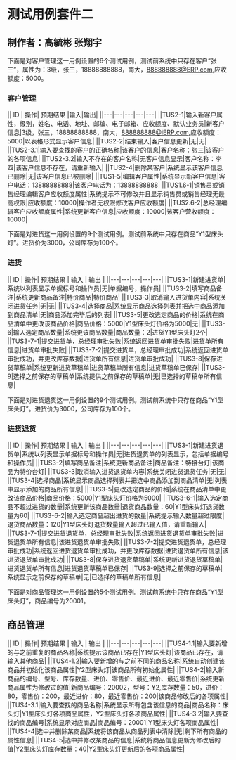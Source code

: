 # 测试用例套件二 #
## 制作者：高毓彬  张翔宇 ##

下面是对客户管理这一用例设置的6个测试用例，测试前系统中只存在客户“张三”，属性为：3级，张三，18888888888，南大，888888888@ERP.com,应收额度：5000。

###  客户管理 
|| ID | 操作| 预期结果 |输入|输出|
||---|---|---|---|---|
||TUS2-1|输入新客户属性，级别，姓名、电话、地址、邮编、电子邮箱、应收额度、默认业务员|新客户信息|3级，张三，18888888888，南大，888888888@iERP.com,应收额度：5000|以表格形式显示客户信息|
||TUS2-2|结束输入|客户信息更新|无|无|
||TUS2-3.1|输入要查找的客户的正确名称|该客户的信息|客户名称：张三|该客户的各项信息|
||TUS2-3.2|输入不存在的客户名称|无客户信息显示|客户名称：李四|该客户信息不存在，请重新输入|
||TUS2-4|删除某客户|系统显示该客户信息已删除|无|该客户信息已被删除|
||TUS1-5|编辑客户属性|系统显示新客户信息|客户电话：13888888888|该客户电话为：13888888888|
||TUS1.6-1|销售员或销售经理编辑客户应收额度属性|系统提示不可修改并且显示销售员或销售经理无最高权限|应收额度：10000|操作者无权限修改客户应收额度|
||TUS2.6-2|总经理编辑客户应收额度属性|系统更新客户信息|应收额度：10000|该客户营收额度：10000| 

下面是对进货这一用例设置的9个测试用例。测试前系统中只存在商品“Y1型床头灯”。进货价为3000，公司库存为100个。 

### 进货
|| ID | 操作| 预期结果 | 输入 | 输出 |
||---|---|---|---|---|
||TUS3-1|新建进货单|系统以列表显示单据标号和操作员|无|单据编号，操作员|
||TUS3-2|填写商品备注|系统更新商品备注|特价商品|特价商品|
||TUS3-3|取消输入进货单内容|系统关闭进货任务|无|无|
||TUS3-4|选择商品|系统显示商品选择列表并把选中商品添加到商品清单|无|商品添加完毕后的列表|
||TUS3-5|更改选定商品的价格|系统在商品清单中更改该商品价格|商品价格：5000|Y1型床头灯价格为5000|无|
||TUS3-6|输入选定商品数量|系统更该商品数量|商品数量：2|进货Y1型床头灯2个|
||TUS3-7-1|提交进货单，总经理审批失败|系统返回进货单审批失败|进货单所有信息|进货单审批失败|
||TUS3-7-2|提交进货单，总经理审批成功|系统返回进货单审批成功，并更改库存数据|进货单所有信息|进货单审批成功|
||TUS3-8|保存进货草稿单|系统更新进货草稿单|进货草稿单所有信息|进货草稿单已保存|
||TUS3-9|选择之前保存的草稿单|系统提供之前保存的草稿单|无|已选择的草稿单所有信息|

下面是对进货退货这一用例设置的9个测试用例。测试前系统中只存在商品“Y1型床头灯”。进货价为3000，公司库存为100个。 

### 进货退货
|| ID | 操作| 预期结果 | 输入 | 输出 |
||---|---|---|---|---|
||TUS3-1|新建进货退货单|系统以列表显示单据标号和操作员|无|进货退货单的列表显示，包括单据编号和操作员|
||TUS3-2|填写商品备注|系统更新商品备注|商品备注：特接台灯|该商品为特价台灯|
||TUS3-3|取消输入进货退货单内容|系统关闭进货退货任务|无|无|
||TUS3-4|选择商品|系统显示商品选择列表并把选中商品添加到商品清单|无|列表中显示添加的商品所有信息|
||TUS3-5|更改选定商品的价格|系统在商品清单中更改该商品价格|商品价格：5000|Y1型床头灯价格为5000|
||TUS3-6-1|输入选定商品不超过进货的数量|系统更新该商品数量|退货商品数量：60|Y1型床头灯退货数量为60|
||TUS3-6-2|输入选定商品超出进货的数量|系统提示输入数量超过限度|退货商品数量：120|Y1型床头灯退货数量输入超过已输入值，请重新输入|
||TUS3-7-1|提交进货退货单，总经理审批失败|系统返回进货退货单审批失败|进货退货单所有信息|该进货退货单审批失败|
||TUS3-7-2|提交进货退货单，总经理审批成功|系统返回进货退货单审批成功，并更改库存数据|进货退货单所有信息|该进货退货单审批成功|
||TUS3-8|保存进货退货草稿单|系统更新进货退货草稿单|进货退货单所有信息|进货退货草稿单已保存|
||TUS3-9|选择之前保存的草稿单|系统显示之前保存的草稿单|无|已选择的草稿单所有信息|

下面是对商品管理这一用例设置的5个测试用例。测试前系统中只存在商品“Y1型床头灯”，商品编号为20001。

## 商品管理
|| ID | 操作| 预期结果 | 输入 | 输出 |
||---|---|---|---|---|
||TUS4-1.1|输入要新增的与之前重复的商品名称|系统提示该商品已存在|Y1型床头灯|该商品已存在，请输入其他商品|
||TUS4-1.2|输入要新增的与之前不同的商品名称|系统自动创建该商品并初始化该商品属性|Y2型床头灯|该商品所有初始化属性|
||TUS4-2|输入新商品的编号、型号、库存数量、进价、零售价、最近进价、最近零售价|系统更新商品属性为修改过的值|新商品编号：20002，型号：Y2,库存数量：50，进价：80，零售价：200，最近进价：80，最近零售价：200|该商品修改后的各项属性|
||TUS4-3.1|输入要查找的商品名称|系统显示所有包含该信息的商品|商品名称：床头灯|Y1型床头灯各项商品属性，Y2型床头灯各项商品属性|
||TUS4-3.2|输入要查找的商品编号|系统显示对应商品|商品编号：20001|Y1型床头灯各项商品属性|
||TUS4-4|选中并删除某商品|系统将该商品从商品列表中清除|无|剩下所有商品的属性信息|
||TUS4-5|选中并修改某商品的信息|系统将商品信息更新为修改后的值|Y2型床头灯库存数量：40|Y2型床头灯更新后的各项商品属性|

